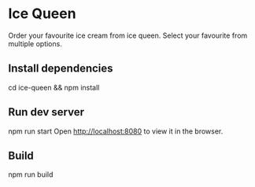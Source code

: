 # Ice Queen
Order your favourite ice cream from ice queen. Select your favourite from multiple options.

## Install dependencies

cd ice-queen &&
npm install

## Run dev server

npm run start
Open [http://localhost:8080](http://localhost:8080) to view it in the browser.

## Build

npm run build
